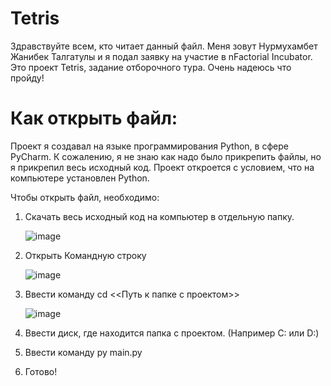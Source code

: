 # Tetris

Здравствуйте всем, кто читает данный файл. Меня зовут Нурмухамбет Жанибек Талгатулы и я подал заявку на участие в nFactorial Incubator.
Это проект Tetris, задание отборочного тура. Очень надеюсь что пройду!

# Как открыть файл:
Проект я создавал на языке программирования Python, в сфере PyCharm. К сожалению, я не знаю как надо было прикрепить файлы, но я прикрепил весь исходный код.
Проект откроется с условием, что на компьютере установлен Python.

Чтобы открыть файл, необходимо:
  1. Скачать весь исходный код на компьютер в отдельную папку.

      ![image](https://github.com/wohdrv/Tetris/assets/133672243/2aeb9bf2-31c1-41c8-960a-e7124a3f6ab9)


  3. Открыть Командную строку

       ![image](https://github.com/wohdrv/Tetris/assets/133672243/8574c9d8-7b76-4e2c-9843-9c8a5f4ac377)


  4. Ввести команду cd <<Путь к папке с проектом>>

      ![image](https://github.com/wohdrv/Tetris/assets/133672243/09bc939e-e9c3-492f-8c7a-81fae3107a38)


  6. Ввести диск, где находится папка с проектом. (Например C: или D:)
  7. Ввести команду py main.py
  8. Готово!
